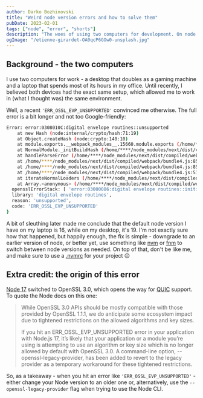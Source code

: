 ```yaml
---
author: Darko Bozhinovski
title: "Weird node version errors and how to solve them"
pubDate: 2023-02-01
tags: ["node", "error", "shorts"]
description: "The woes of using two computers for development. On node versions and unfriendly errors."
ogImage: "/etienne-girardet-OA0qcP6GOw0-unsplash.jpg"
---
```


## Background - the two computers

I use two computers for work - a desktop that doubles as a gaming machine and a laptop that spends most of its hours in my office. Until recently, I believed both devices had the exact same setup, which allowed me to work in (what I thought was) the same environment.

Well, a recent `'ERR_OSSL_EVP_UNSUPPORTED'` convinced me otherwise. The full error is a bit longer and not too Google-friendly:

```bash
Error: error:0308010C:digital envelope routines::unsupported
    at new Hash (node:internal/crypto/hash:71:19)
    at Object.createHash (node:crypto:140:10)
    at module.exports.__webpack_modules__.15660.module.exports (/home/****/node_modules/next/dist/compiled/webpack/bundle4.js:111680:62)
    at NormalModule._initBuildHash (/home/****/node_modules/next/dist/compiled/webpack/bundle4.js:85092:16)
    at handleParseError (/home/****/node_modules/next/dist/compiled/webpack/bundle4.js:85146:10)
    at /home/****/node_modules/next/dist/compiled/webpack/bundle4.js:85178:5
    at /home/****/node_modules/next/dist/compiled/webpack/bundle4.js:85033:12
    at /home/****/node_modules/next/dist/compiled/webpack/bundle4.js:51096:3
    at iterateNormalLoaders (/home/****/node_modules/next/dist/compiled/webpack/bundle4.js:50937:10)
    at Array.<anonymous> (/home/****/node_modules/next/dist/compiled/webpack/bundle4.js:50928:4) {
  opensslErrorStack: [ 'error:03000086:digital envelope routines::initialization error' ],
  library: 'digital envelope routines',
  reason: 'unsupported',
  code: 'ERR_OSSL_EVP_UNSUPPORTED'
}
```

A bit of sleuthing later made me conclude that the default node version I have on my laptop is 16, while on my desktop, it's 19. I'm not exactly sure how that happened, but happily enough, the fix is simple - downgrade to an earlier version of node, or better yet, use something like [nvm](https://github.com/nvm-sh/nvm) or [fnm](https://github.com/Schniz/fnm) to switch between node versions as needed. On top of that, don't be like me, and make sure to use a [.nvmrc](https://github.com/nvm-sh/nvm#nvmrc) for your project 😉

## Extra credit: the origin of this error

[Node 17](https://nodejs.org/en/blog/release/v17.0.0/#openssl-3-0) switched to OpenSSL 3.0, which opens the way for [QUIC](https://en.wikipedia.org/wiki/QUIC) support. To quote the Node docs on this one:

> While OpenSSL 3.0 APIs should be mostly compatible with those provided by OpenSSL 1.1.1, we do anticipate some ecosystem impact due to tightened restrictions on the allowed algorithms and key sizes.
>
> If you hit an ERR_OSSL_EVP_UNSUPPORTED error in your application with Node.js 17, it’s likely that your application or a module you’re using is attempting to use an algorithm or key size which is no longer allowed by default with OpenSSL 3.0. A command-line option, --openssl-legacy-provider, has been added to revert to the legacy provider as a temporary workaround for these tightened restrictions.

So, as a takeaway - when you hit an error like `'ERR_OSSL_EVP_UNSUPPORTED'` - either change your Node version to an older one or, alternatively, use the `--openssl-legacy-provider` flag when trying to use the Node CLI.
